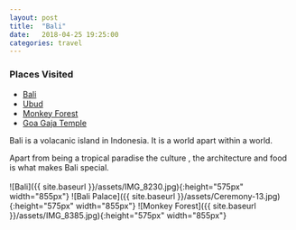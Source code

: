 ```yaml
---
layout: post
title:  "Bali"
date:   2018-04-25 19:25:00
categories: travel
---
```

<div class="post-sidebar">
    <h3>Places Visited</h3>
    <ul>
    <li><a href="https://en.wikipedia.org/wiki/Bali" target="_blank">Bali</a></li>
    <li><a href="https://en.wikipedia.org/wiki/Ubud" target="_blank">Ubud</a></li>
    <li><a href="https://en.wikipedia.org/wiki/Ubud_Monkey_Forest" target="_blank">Monkey Forest</a></li>
    <li><a href="https://en.wikipedia.org/wiki/Goa_Gajah" target="_blank">Goa Gaja Temple</a></li>
    </ul>
</div>
Bali is a volacanic island in Indonesia. It is a world apart within a world.

Apart from being a tropical paradise the culture , the architecture and food is what makes Bali special.
<br><br>
![Bali]({{ site.baseurl }}/assets/IMG_8230.jpg){:height="575px" width="855px"}
![Bali Palace]({{ site.baseurl }}/assets/Ceremony-13.jpg){:height="575px" width="855px"}
![Monkey Forest]({{ site.baseurl }}/assets/IMG_8385.jpg){:height="575px" width="855px"}
<br>

<div id='map' style='width: 725px; height: 400px;'></div>

<script>
var mymap = L.map('map').setView([8.5068536, 115.2624778], 8);

L.tileLayer('https://api.tiles.mapbox.com/v4/{id}/{z}/{x}/{y}.png?access_token={accessToken}', {
    attribution: 'Map data &copy; <a href="http://openstreetmap.org">OpenStreetMap</a> contributors, <a href="http://creativecommons.org/licenses/by-sa/2.0/">CC-BY-SA</a>, Imagery © <a href="http://mapbox.com">Mapbox</a>',
    maxZoom: 18,
    id: 'mapbox.outdoors',
    accessToken: 'pk.eyJ1IjoiemFwYXRhIiwiYSI6ImNpejQ2NmZrbzA0a3MzM280Zm40MjNlamcifQ.F1fnWKHio8oHmzw59V6qgw'
}).addTo(mymap);

var marker = L.marker([8.5068536, 115.2624778]).addTo(mymap);
marker.bindPopup("Ubud");
</script>
